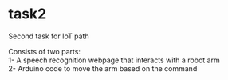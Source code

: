 # task2
Second task for IoT path


Consists of two parts:  
1- A speech recognition webpage that interacts with a robot arm  
2- Arduino code to move the arm based on the command
